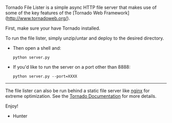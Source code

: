 Tornado File Lister is a simple async HTTP file server that makes use of some of the key features of the [Tornado Web Framework] (http://www.tornadoweb.org/).

First, make sure your have Tornado installed.

To run the file lister, simply unzip/untar and deploy to the desired directory.

* Then open a shell and:
	<pre><code>python server.py</code></pre>
* If you'd like to run the server on a port other than 8888:
	<pre><code>python server.py --port=XXXX</code></pre>
	
- - -

The file lister can also be run behind a static file server like [nginx](http://www.nginx.org) for extreme optimization. See the [Tornado Documentation](http://www.tornadoweb.org/documentation) for more details.

Enjoy!

- Hunter